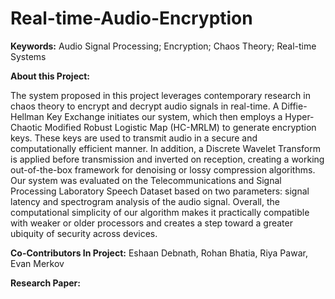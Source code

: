 # Real-time-Audio-Encryption 

**Keywords:**
Audio Signal Processing; Encryption; Chaos Theory; Real-time Systems

**About this Project:**

The system proposed in this project leverages contemporary research in chaos theory to encrypt and decrypt audio signals in real-time. A Diffie-Hellman Key Exchange initiates our system, which then employs a Hyper-Chaotic Modified Robust Logistic Map (HC-MRLM) to generate encryption keys. These keys are used to transmit audio in a secure and computationally efficient manner. In addition, a Discrete Wavelet Transform is applied before transmission and inverted on reception, creating a working out-of-the-box framework for denoising or lossy compression algorithms. Our system was evaluated on the Telecommunications and Signal Processing Laboratory Speech Dataset based on two parameters: signal latency and spectrogram analysis of the audio signal. Overall, the computational simplicity of our algorithm makes it practically compatible with weaker or older processors and creates a step toward a greater ubiquity of security across devices.

**Co-Contributors In Project:**
Eshaan Debnath, Rohan Bhatia, Riya Pawar, Evan Merkov

**Research Paper:**

